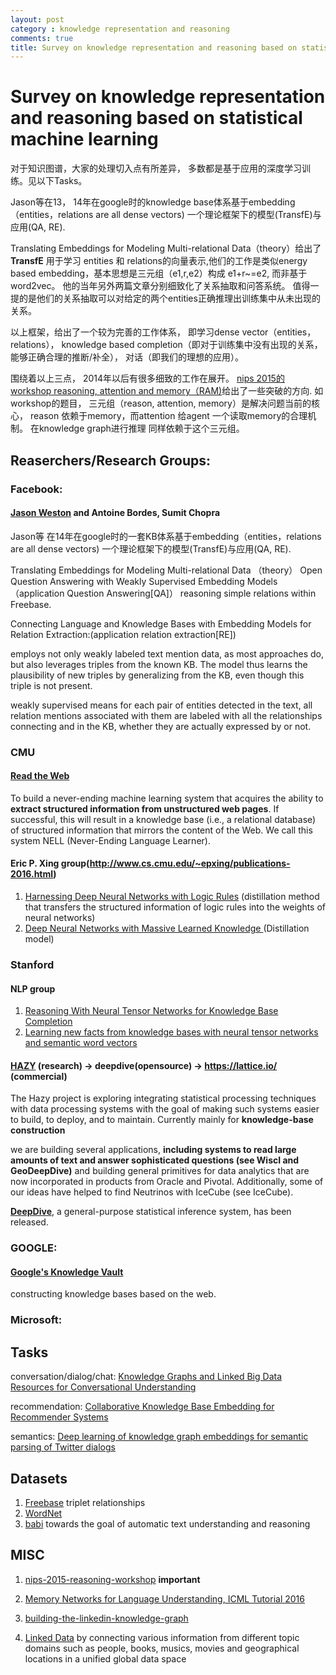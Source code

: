 ```yaml
---
layout: post
category : knowledge representation and reasoning
comments: true
title: Survey on knowledge representation and reasoning based on statistical machine learning
---
```



# Survey on knowledge representation and reasoning based on statistical machine learning

对于知识图谱，大家的处理切入点有所差异， 多数都是基于应用的深度学习训练。见以下Tasks。

Jason等在13， 14年在google时的knowledge base体系基于embedding（entities，relations are all dense vectors)
一个理论框架下的模型(TransfE)与应用(QA, RE). 

Translating Embeddings for Modeling Multi-relational Data（theory）给出了**TransfE** 用于学习 entities 和 relations的向量表示,他们的工作是类似energy based embedding，基本思想是三元组（e1,r,e2）构成 e1+r~=e2, 而非基于word2vec。 他的当年另外两篇文章分别细致化了关系抽取和问答系统。 值得一提的是他们的关系抽取可以对给定的两个entities正确推理出训练集中从未出现的关系。 

以上框架，给出了一个较为完善的工作体系， 即学习dense vector（entities， relations）， knowledge based completion（即对于训练集中没有出现的关系，能够正确合理的推断/补全）， 对话（即我们的理想的应用）。 

围绕着以上三点， 2014年以后有很多细致的工作在展开。 [nips 2015的 workshop reasoning, attention and memory（RAM)](http://www.thespermwhale.com/jaseweston/ram/)给出了一些突破的方向. 如workshop的题目， 三元组（reason, attention, memory）是解决问题当前的核心， reason 依赖于memory，而attention 给agent 一个读取memory的合理机制。 在knowledge graph进行推理 同样依赖于这个三元组。  

## Reaserchers/Research Groups:

### Facebook:

#### [Jason Weston](http://www.thespermwhale.com/jaseweston/) and Antoine Bordes, Sumit Chopra 

Jason等 在14年在google时的一套KB体系基于embedding（entities，relations are all dense vectors)
一个理论框架下的模型(TransfE)与应用(QA, RE). 

Translating Embeddings for Modeling Multi-relational Data （theory）
Open Question Answering with Weakly Supervised Embedding Models （application Question Answering[QA]） reasoning simple relations within Freebase.

Connecting Language and Knowledge Bases with Embedding Models for Relation Extraction:(application relation extraction[RE])

 employs not only weakly labeled text mention data, as most approaches do, but also leverages triples from the known KB. The model thus learns the plausibility of new triples by generalizing from the KB, even though this triple is not present.

weakly supervised means for each pair of entities detected in the text, all relation mentions associated with them are labeled with all the relationships connecting and in the KB, whether they are actually expressed by or not. 

### CMU

#### [Read the Web](http://rtw.ml.cmu.edu/rtw/publications)
To build a never-ending machine learning system that acquires the ability to **extract structured information from unstructured web pages**. If successful, this will result in a knowledge base (i.e., a relational database) of structured information that mirrors the content of the Web. We call this system NELL (Never-Ending Language Learner).

#### Eric P. Xing group(http://www.cs.cmu.edu/~epxing/publications-2016.html)
1. [Harnessing Deep Neural Networks with Logic Rules](http://www.cs.cmu.edu/~epxing/papers/2016/Hu_etal_ACL16.pdf) (distillation method that transfers the structured
information of logic rules into the
weights of neural networks)
2. [Deep Neural Networks with Massive Learned Knowledge ](https://www.aclweb.org/anthology/D16-1173) (Distillation model)

### Stanford

#### NLP group
1. [Reasoning With Neural Tensor Networks
for Knowledge Base Completion](http://nlp.stanford.edu/pubs/SocherChenManningNg_NIPS2013.pdf)
2.  [Learning new facts from knowledge bases
with neural tensor networks and semantic word vectors](http://nlp.stanford.edu/pubs/ChenSocherManningNg_ICLR2013_DeepKB.pdf)
 
#### [HAZY](http://deepdive.stanford.edu/papers) (research) -> deepdive(opensource) -> https://lattice.io/ (commercial)
The Hazy project is exploring integrating statistical processing techniques with data processing systems with the goal of making such systems easier to build, to deploy, and to maintain. Currently mainly for **knowledge-base construction**

we are building several applications, **including systems to read large amounts of text and answer sophisticated questions (see WiscI and GeoDeepDive)** and building general primitives for data analytics that are now incorporated in products from Oracle and Pivotal. Additionally, some of our ideas have helped to find Neutrinos with IceCube (see IceCube).

**[DeepDive](http://deepdive.stanford.edu/)**, a general-purpose statistical inference system, has been released.

### GOOGLE:

#### [Google's Knowledge Vault](https://www.cs.ubc.ca/~murphyk/Papers/kv-kdd14.pdf)
constructing knowledge bases based on the web. 


### Microsoft:



## Tasks
conversation/dialog/chat:
[Knowledge Graphs and Linked Big Data Resources for Conversational Understanding](https://www.microsoft.com/en-us/research/project/knowledge-graphs-and-linked-big-data-resources-for-conversational-understanding/)

recommendation:
[Collaborative Knowledge Base Embedding for Recommender Systems](http://www.kdd.org/kdd2016/papers/files/adf0066-zhangA.pdf)

semantics:
[Deep learning of knowledge graph embeddings for semantic parsing of Twitter dialogs](
https://www.semanticscholar.org/paper/Deep-learning-of-knowledge-graph-embeddings-for-Heck-Huang/d35f27d8b6b5e00fd31d5f85658c9d435c1cb188)

## Datasets
1. [Freebase](https://developers.google.com/freebase/) triplet relationships
2. [WordNet](https://wordnet.princeton.edu/)
3. [babi](https://research.facebook.com/research/babi/) towards the goal of automatic text understanding and reasoning

## MISC
1. [nips-2015-reasoning-workshop](http://www.thespermwhale.com/jaseweston/ram/) **important**

2. [Memory Networks for Language Understanding, ICML Tutorial 2016](http://www.thespermwhale.com/jaseweston/icml2016/)

2. [building-the-linkedin-knowledge-graph](https://engineering.linkedin.com/blog/2016/10/building-the-linkedin-knowledge-graph)

3. [Linked Data](http://linkeddata.org/) by connecting various information from different topic domains such as people, books, musics, movies and geographical locations in a unified global data space


